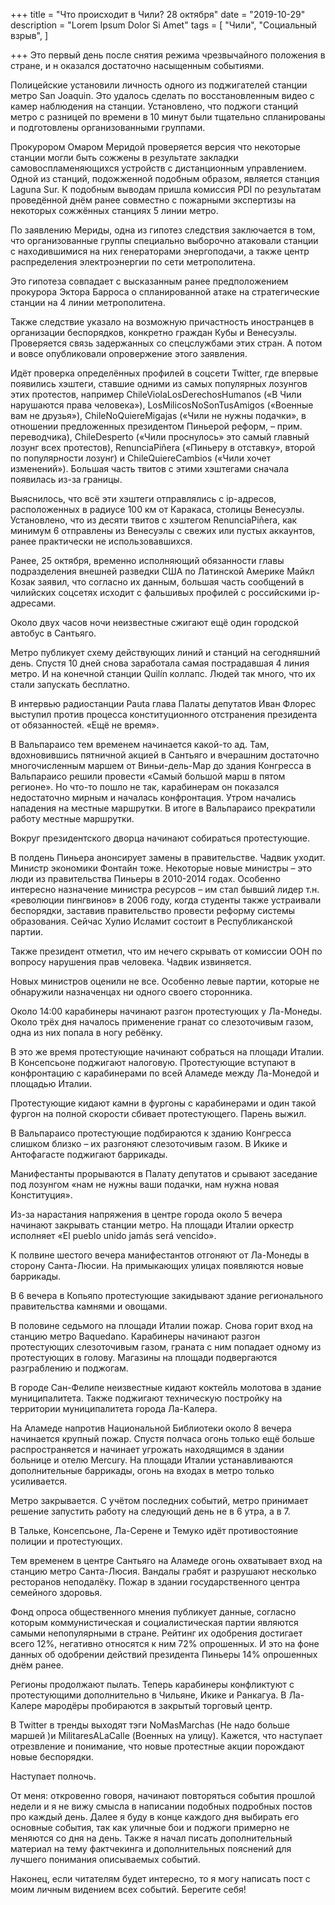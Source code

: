 +++
title = "Что происходит в Чили? 28 октября"
date = "2019-10-29"
description = "Lorem Ipsum Dolor Si Amet"
tags = [
    "Чили",
    "Социальный взрыв",
]

+++
Это первый день после снятия режима чрезвычайного положения в стране, и н оказался достаточно насыщенным событиями.

Полицейские установили личность одного из поджигателей станции метро San Joaquin. Это удалось сделать по восстановленным видео с камер наблюдения на станции. Установлено,  что поджоги станций метро с разницей по времени в 10 минут были тщательно спланированы и подготовлены организованными группами.  

Прокурором Омаром Меридой проверяется версия что некоторые станции могли быть сожжены в результате закладки самовоспламеняющихся устройств с дистанционным управлением. Одной из станций, подожженной подобным образом, является станция Laguna Sur. К подобным выводам пришла комиссия PDI по результатам проведённой днём ранее совместно с пожарными экспертизы на некоторых сожжённых станциях 5 линии метро.

По заявлению Мериды, одна из гипотез следствия заключается в том, что организованные группы специально выборочно атаковали станции с находившимися на них генераторами энергоподачи, а также центр распределения электроэнергии по сети метрополитена.

Это гипотеза совпадает с высказанным ранее предположением прокурора Эктора Барроса о спланированной атаке на стратегические станции на 4 линии метрополитена.  

Также следствие указало на возможную причастность иностранцев в организации беспорядков, конкретно граждан Кубы и Венесуэлы. Проверяется связь задержанных со спецслужбами этих стран. А потом и вовсе опубликовали опровержение этого заявления.

Идёт проверка определённых профилей в соцсети Twitter, где впервые появились хэштеги, ставшие одними из самых популярных лозунгов этих протестов, например ChileViolaLosDerechosHumanos («В Чили нарушаются права человека»), LosMilicosNoSonTusAmigos («Военные вам не друзья»), ChileNoQuiereMigajas («Чили не нужны подачки», в отношении предложенных президентом Пиньерой реформ, – прим. переводчика), ChileDesperto («Чили проснулось» это самый главный лозунг всех протестов), RenunciaPiñera («Пиньеру в отставку», второй по популярности лозунг) и ChileQuiereCambios («Чили хочет изменений»). Большая часть твитов с этими хэштегами сначала появилась из-за границы.

Выяснилось, что всё эти хэштеги отправлялись с ip-адресов, расположенных в радиусе 100 км от Каракаса, столицы Венесуэлы. Установлено, что из десяти твитов с хэштегом RenunciaPiñera, как минимум 6 отправлены из Венесуэлы с свежих или пустых аккаунтов, ранее практически  не использовавшихся.

Ранее, 25 октября, временно исполняющий обязанности главы подразделения внешней разведки США по Латинской Америке Майкл Козак заявил, что согласно их данным, большая часть сообщений в чилийских соцсетях исходит с фальшивых профилей с российскими ip-адресами.

Около двух часов ночи неизвестные сжигают ещё один городской автобус в Сантьяго.

Метро публикует схему действующих линий и станций на сегодняшний день. Спустя 10 дней снова заработала самая пострадавшая 4 линия метро. И на конечной станции Quilín коллапс. Людей так много, что их стали запускать бесплатно.

В интервью радиостанции Pauta глава Палаты депутатов Иван Флорес выступил против процесса конституционного отстранения президента от обязанностей. «Ещё не время».

В Вальпараисо тем временем начинается какой-то ад. Там, вдохновившись пятничной акцией в Сантьяго и вчерашним достаточно многочисленным маршем от Виньи-дель-Мар до здания Конгресса в Вальпараисо решили провести «Самый большой марш в пятом регионе». Но что-то пошло не так, карабинерам он показался недостаточно мирным и началась конфронтация. Утром начались нападения на местные маршрутки. В итоге в Вальпараисо прекратили работу местные маршрутки.

Вокруг президентского дворца начинают собираться протестующие.

В полдень Пиньера анонсирует замены в правительстве. Чадвик уходит. Министр экономики Фонтайн тоже. Некоторые новые министры – это люди из правительства Пиньеры в 2010-2014 годах. Особенно интересно назначение министра ресурсов – им стал бывший лидер т.н. «революции пингвинов» в 2006 году, когда студенты также устраивали беспорядки, заставив правительство провести реформу системы образования. Сейчас Хулио Исламит состоит в Республиканской партии.

Также президент отметил, что им нечего скрывать от комиссии ООН по вопросу нарушения прав человека. Чадвик извиняется.

Новых министров оценили не все. Особенно левые партии, которые не обнаружили  назначенцах ни одного своего сторонника.

Около 14:00 карабинеры начинают разгон протестующих у Ла-Монеды. Около трёх дня началось применение гранат со слезоточивым газом, одна из них попала в ногу ребёнку.

В это же время протестующие начинают собраться на площади Италии. В Консепсьоне поджигают налоговую. Протестующие вступают в конфронтацию с карабинерами по всей Аламеде между Ла-Монедой и площадью Италии.

Протестующие кидают камни в фургоны с карабинерами и один такой фургон на полной скорости сбивает протестующего. Парень выжил.

В Вальпараисо протестующие подбираются к зданию Конгресса слишком близко – их разгоняют слезоточивым газом. В Икике и Антофагасте поджигают баррикады.

Манифестанты прорываются в Палату депутатов и срывают заседание под лозунгом «нам не нужны ваши подачки, нам нужна новая Конституция».

Из-за нарастания напряжения в центре города около 5 вечера начинают закрывать станции метро. На площади Италии оркестр исполняет  «El pueblo unido jamás será vencido».

К полвине шестого вечера манифестантов отгоняют от Ла-Монеды в сторону Санта-Люсии. На примыкающих улицах появляются новые баррикады.

В 6 вечера в Копьяпо протестующие закидывают здание регионального правительства камнями и овощами.

В половине седьмого на площади Италии пожар. Снова горит вход на станцию метро Baquedano. Карабинеры начинают разгон протестующих слезоточивым газом, граната с ним попадает одному из протестующих в голову. Магазины на площади подвергаются разграблению и поджогам.

В городе Сан-Фелипе неизвестные кидают коктейль молотова в здание муниципалитета. Также поджигают техническую постройку на территории муниципалитета города Ла-Калера.  

На Аламеде напротив Национальной Библиотеки около 8 вечера начинается крупный пожар. Спустя полчаса огонь только ещё больше распространяется и начинает угрожать находящимся в здании больнице и отелю Mercury. На площади Италии устанавливаются дополнительные баррикады, огонь на входах в метро только усиливается.

Метро закрывается. С учётом последних событий, метро принимает решение запустить работу на следующий день не в 6 утра, а в 7.

В Тальке, Консепсьоне, Ла-Серене и Темуко идёт противостояние полиции и протестующих.

Тем временем в центре Сантьяго на Аламеде огонь охватывает вход на станцию метро Санта-Люсия. Вандалы грабят и разрушают несколько ресторанов неподалёку. Пожар в здании государственного центра семейного здоровья.

Фонд опроса общественного мнения публикует данные, согласно которым коммунистическая и социалистическая партии являются самыми непопулярными в стране. Рейтинг их одобрения достигает всего 12%, негативно относятся к ним 72% опрошенных. И это на фоне данных об одобрении действий президента Пиньеры 14% опрошенных днём ранее.

Регионы продолжают пылать. Теперь карабинеры конфликтуют с протестующими дополнительно в Чильяне, Икике и Ранкагуа. В Ла-Калере мародёры пробираются в закрытый торговый центр.

В Twitter в тренды выходят тэги NoMasMarchas (Не надо больше маршей )и MilitaresALaCalle (Военных на улицу). Кажется, что наступает отрезвление и понимание, что новые протестные акции порождают новые беспорядки.

Наступает полночь.

От меня: откровенно говоря, начинают повторяться события прошлой недели и я не вижу смысла в написании подобных подробных постов про каждый день. Далее я буду в конце каждого дня выбирать его основные события, так как уличные бои и поджоги примерно не меняются со дня на день. Также я начал писать дополнительный материал на тему фактчекинга и дополнительных пояснений для лучшего понимания описываемых событий.

Наконец, если читателям будет интересно, то я могу написать пост с моим личным видением всех событий. Берегите себя!
